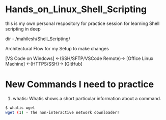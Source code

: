 # Hands_on_Linux_Shell_Scripting

this is my own personal respository for practice session for learning Shell scripting in deep

dir - /mahilesh/Shell_Scripting/

Architectural Flow for my Setup to make changes

[VS Code on Windows]  ←(SSH/SFTP/VSCode Remote)→  [Office Linux Machine]  ←(HTTPS/SSH)→  [GitHub]

# New Commands I need to practice

1. whatis: Whatis shows a short particular information about a command.

```bash
$ whatis wget
wget (1) - The non-interactive network downloader!

